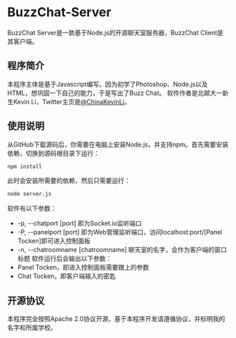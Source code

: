 # BuzzChat-Server
BuzzChat Server是一款基于Node.js的开源聊天室服务器，BuzzChat Client是其客户端。

## 程序简介
本程序主体是基于Javascript编写。因为初学了Photoshop、Node.js以及HTML，想巩固一下自己的能力，于是写出了Buzz Chat。
软件作者是北邮大一新生Kevin Li，Twitter主页是[@ChinaKevinLi](https://twitter.com/ChinaKevinLi "@ChinaKevinLi")。

## 使用说明
从GitHub下载源码后，你需要在电脑上安装Node.js，并支持npm。首先需要安装依赖，切换到源码根目录下运行：
```bash
npm install
```
此时会安装所需要的依赖，然后只需要运行：
```bash
node server.js
```
软件有以下参数：
- -p, --chatport [port] 即为Socket.io监听端口
- -P, --panelport [port] 即为Web管理监听端口，访问localhost:port/[Panel Tocken]即可进入控制面板
- -n, --chatroomname [chatroomname] 聊天室的名字，会作为客户端的窗口标题
软件运行后会输出以下参数：
- Panel Tocken，即进入控制面板需要跟上的参数
- Chat Tocken，即客户端输入的密匙

## 开源协议
本程序完全按照Apache 2.0协议开源，基于本程序开发请遵循协议，并标明我的名字和所属学校。